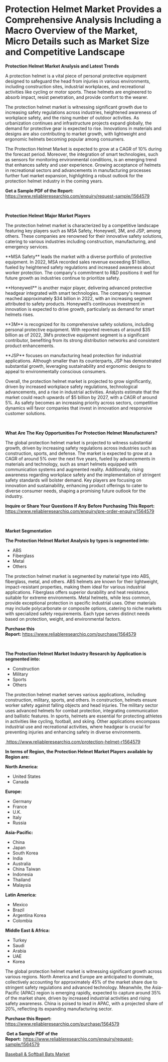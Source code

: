 <p><h1>Protection Helmet Market Provides a Comprehensive Analysis Including a Macro Overview of the Market, Micro Details such as Market Size and Competitive Landscape</h1></p><p><strong>Protection Helmet Market Analysis and Latest Trends</strong></p>
<p><p>A protection helmet is a vital piece of personal protective equipment designed to safeguard the head from injuries in various environments, including construction sites, industrial workplaces, and recreational activities like cycling or motor sports. These helmets are engineered to absorb impact, resist penetration, and provide comfort to the wearer. </p><p>The protection helmet market is witnessing significant growth due to increasing safety regulations across industries, heightened awareness of workplace safety, and the rising number of outdoor activities. As urbanization continues and infrastructure projects expand globally, the demand for protective gear is expected to rise. Innovations in materials and designs are also contributing to market growth, with lightweight and ergonomic helmets becoming popular among consumers.</p><p>The Protection Helmet Market is expected to grow at a CAGR of 10% during the forecast period. Moreover, the integration of smart technologies, such as sensors for monitoring environmental conditions, is an emerging trend that enhances safety and user experience. Growing acceptance of helmets in recreational sectors and advancements in manufacturing processes further fuel market expansion, highlighting a robust outlook for the protection helmet industry in the coming years.</p></p>
<p><strong>Get a Sample PDF of the Report:&nbsp;</strong> <a href="https://www.reliableresearchiq.com/enquiry/request-sample/1564579?utm_campaign=2207&utm_medium=2&utm_source=Github&utm_content=ia&utm_term=06022025&utm_id=protection-helmet">https://www.reliableresearchiq.com/enquiry/request-sample/1564579</a></p>
<p>&nbsp;</p>
<p><strong>Protection Helmet Major Market Players</strong></p>
<p><p>The protection helmet market is characterized by a competitive landscape featuring key players such as MSA Safety, Honeywell, 3M, and JSP, among others. These companies are renowned for their innovative safety solutions, catering to various industries including construction, manufacturing, and emergency services.</p><p>**MSA Safety** leads the market with a diverse portfolio of protective equipment. In 2022, MSA recorded sales revenue exceeding $1 billion, fueled by heightened safety regulations and increased awareness about worker protection. The company's commitment to R&D positions it well for future growth as industries continue to prioritize safety.</p><p>**Honeywell** is another major player, delivering advanced protective headgear integrated with smart technologies. The company's revenue reached approximately $34 billion in 2022, with an increasing segment attributed to safety products. Honeywell’s continuous investment in innovation is expected to drive growth, particularly as demand for smart helmets rises.</p><p>**3M** is recognized for its comprehensive safety solutions, including personal protective equipment. With reported revenues of around $35 billion as of 2022, 3M’s protective equipment segment is a significant contributor, benefiting from its strong distribution networks and consistent product enhancements.</p><p>**JSP** focuses on manufacturing head protection for industrial applications. Although smaller than its counterparts, JSP has demonstrated substantial growth, leveraging sustainability and ergonomic designs to appeal to environmentally conscious consumers.</p><p>Overall, the protection helmet market is projected to grow significantly, driven by increased workplace safety regulations, technological advancements, and a rise in industrial activities. Analysts estimate that the market could reach upwards of $5 billion by 2027, with a CAGR of around 5%. As safety becomes an increasing priority across sectors, competitive dynamics will favor companies that invest in innovation and responsive customer solutions.</p></p>
<p>&nbsp;</p>
<p><strong>What Are The Key Opportunities For Protection Helmet Manufacturers?</strong></p>
<p><p>The global protection helmet market is projected to witness substantial growth, driven by increasing safety regulations across industries such as construction, sports, and defense. The market is expected to grow at a CAGR of around 5% over the next five years, fueled by advancements in materials and technology, such as smart helmets equipped with communication systems and augmented reality. Additionally, rising awareness regarding workplace safety and the implementation of stringent safety standards will bolster demand. Key players are focusing on innovation and sustainability, enhancing product offerings to cater to diverse consumer needs, shaping a promising future outlook for the industry.</p></p>
<p><strong>Inquire or Share Your Questions If Any Before Purchasing This Report:</strong> <a href="https://www.reliableresearchiq.com/enquiry/pre-order-enquiry/1564579?utm_campaign=2207&utm_medium=2&utm_source=Github&utm_content=ia&utm_term=06022025&utm_id=protection-helmet">https://www.reliableresearchiq.com/enquiry/pre-order-enquiry/1564579</a></p>
<p>&nbsp;</p>
<p><strong>Market Segmentation</strong></p>
<p><strong>The Protection Helmet Market Analysis by types is segmented into:</strong></p>
<p><ul><li>ABS</li><li>Fiberglass</li><li>Metal</li><li>Others</li></ul></p>
<p><p>The protection helmet market is segmented by material type into ABS, fiberglass, metal, and others. ABS helmets are known for their lightweight, impact-resistant properties, making them ideal for various industrial applications. Fiberglass offers superior durability and heat resistance, suitable for extreme environments. Metal helmets, while less common, provide exceptional protection in specific industrial uses. Other materials may include polycarbonate or composite options, catering to niche markets with specialized safety requirements. Each type serves distinct needs based on protection, weight, and environmental factors.</p></p>
<p><strong>Purchase this Report:&nbsp;</strong><a href="https://www.reliableresearchiq.com/purchase/1564579?utm_campaign=2207&utm_medium=2&utm_source=Github&utm_content=ia&utm_term=06022025&utm_id=protection-helmet">https://www.reliableresearchiq.com/purchase/1564579</a></p>
<p>&nbsp;</p>
<p><strong>The Protection Helmet Market Industry Research by Application is segmented into:</strong></p>
<p><ul><li>Construction</li><li>Military</li><li>Sports</li><li>Others</li></ul></p>
<p><p>The protection helmet market serves various applications, including construction, military, sports, and others. In construction, helmets ensure worker safety against falling objects and head injuries. The military sector uses advanced helmets for combat protection, integrating communication and ballistic features. In sports, helmets are essential for protecting athletes in activities like cycling, football, and skiing. Other applications encompass industrial use and recreational activities, where headgear is crucial for preventing injuries and enhancing safety in diverse environments.</p></p>
<p><a href="https://www.reliableresearchiq.com/protection-helmet-r1564579?utm_campaign=2207&utm_medium=2&utm_source=Github&utm_content=ia&utm_term=06022025&utm_id=protection-helmet">&nbsp;https://www.reliableresearchiq.com/protection-helmet-r1564579</a></p>
<p><strong>In terms of Region, the Protection Helmet Market Players available by Region are:</strong></p>
<p>
    <p> <strong> North America: </strong>
        <ul>
            <li>United States</li>
            <li>Canada</li>
        </ul>
        </p> 
    <p> <strong> Europe: </strong>
        <ul>
            <li>Germany</li>
            <li>France</li>
            <li>U.K.</li>
            <li>Italy</li>
            <li>Russia</li>
        </ul>
        </p> 
    <p> <strong> Asia-Pacific: </strong>
        <ul>
            <li>China</li>
            <li>Japan</li>
            <li>South Korea</li>
            <li>India</li>
            <li>Australia</li>
            <li>China Taiwan</li>
            <li>Indonesia</li>
            <li>Thailand</li>
            <li>Malaysia</li>
        </ul>
        </p> 
    <p> <strong> Latin America: </strong>
        <ul>
            <li>Mexico</li>
            <li>Brazil</li>
            <li>Argentina Korea</li>
            <li>Colombia</li>
        </ul>
        </p> 
    <p> <strong> Middle East & Africa: </strong>
        <ul>
            <li>Turkey</li>
            <li>Saudi</li>
            <li>Arabia</li>
            <li>UAE</li>
            <li>Korea</li>
        </ul>
    </p>
    </p>
<p><p>The global protection helmet market is witnessing significant growth across various regions. North America and Europe are anticipated to dominate, collectively accounting for approximately 45% of the market share due to stringent safety regulations and advanced technology. Meanwhile, the Asia-Pacific (APAC) region is emerging rapidly, expected to capture around 35% of the market share, driven by increased industrial activities and rising safety awareness. China is poised to lead in APAC, with a projected share of 20%, reflecting its expanding manufacturing sector.</p></p>
<p><strong>Purchase this Report: </strong><a href="https://www.reliableresearchiq.com/purchase/1564579?utm_campaign=2207&utm_medium=2&utm_source=Github&utm_content=ia&utm_term=06022025&utm_id=protection-helmet">https://www.reliableresearchiq.com/purchase/1564579</a></p>
<p>&nbsp;<strong>Get a Sample PDF of the Report:&nbsp;&nbsp;</strong><a href="https://www.reliableresearchiq.com/enquiry/request-sample/1564579?utm_campaign=2207&utm_medium=2&utm_source=Github&utm_content=ia&utm_term=06022025&utm_id=protection-helmet">https://www.reliableresearchiq.com/enquiry/request-sample/1564579</a></p>
<p><strong></strong></p>
<p><p><a href="https://github.com/dmitriyvo6rog/Market-Research-Report-List-1/blob/main/baseball-softball-bats-market.md?utm_campaign=2207&utm_medium=2&utm_source=Github&utm_content=ia&utm_term=06022025&utm_id=protection-helmet">Baseball & Softball Bats Market</a></p></p>